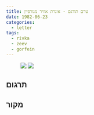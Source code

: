 ```yaml
---
title: טרם תורגם - איגרת אוויר מגורפיין
date: 1982-06-23
categories:
  - letter
tags:
  - rivka
  - zeev
  - gorfein
---
```


<figure class="half">
    <a  href="/pupko-papers/assets/images/1982-06-23-gorfein-1.jpg">
    <img src="/pupko-papers/assets/images/1982-06-23-gorfein-1.jpg"></a>
    <a  href="/pupko-papers/assets/images/1982-06-23-gorfein-2.jpg">
    <img src="/pupko-papers/assets/images/1982-06-23-gorfein-2.jpg"></a>
</figure>

## תרגום

## מקור
